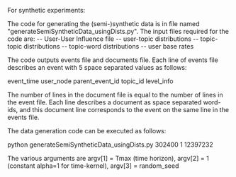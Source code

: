For synthetic experiments:

The code for generating the (semi-)synthetic data is in file named "generateSemiSyntheticData_usingDists.py". 
The input files required for the code are:
	-- User-User Influence file
	-- user-topic distributions
	-- topic-topic distributions
	-- topic-word distributions
	-- user base rates

The code outputs events file and documents file. Each line of events file describes an event with 5 space separated values as follows:

event_time user_node parent_event_id topic_id level_info

The number of lines in the document file is equal to the number of lines in the event file. 
Each line describes a document as space separated word-ids, and this document line corresponds to the event on the same line in the events file.

The data generation code can be executed as follows:

python generateSemiSyntheticData_usingDists.py 302400 1 12397232

The various arguments are argv[1] = Tmax (time horizon), argv[2] = 1 (constant alpha=1 for time-kernel), argv[3] = random_seed